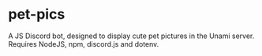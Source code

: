# pet-pics
A JS Discord bot, designed to display cute pet pictures in the Unami server. Requires NodeJS, npm, discord.js and dotenv.
